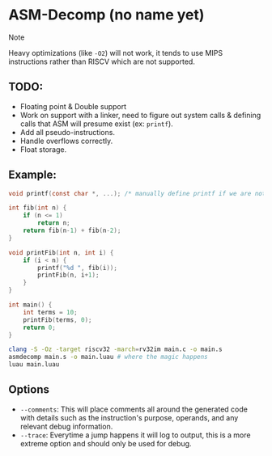 # ASM-Decomp (no name yet)
> [!NOTE]
> Heavy optimizations (like `-O2`) will not work, it tends to use MIPS instructions rather than RISCV which are not supported.

## TODO:
- Floating point & Double support
- Work on support with a linker, need to figure out system calls & defining calls that ASM will presume exist (ex: `printf`).
- Add all pseudo-instructions.
- Handle overflows correctly.
- Float storage.
## Example:
```c
void printf(const char *, ...); /* manually define printf if we are not using stdlib.h which does often include unsupported functions */

int fib(int n) {
    if (n <= 1)
        return n;
    return fib(n-1) + fib(n-2);
}

void printFib(int n, int i) {
    if (i < n) {
        printf("%d ", fib(i));
        printFib(n, i+1);
    }
}

int main() {
    int terms = 10;
    printFib(terms, 0);
    return 0;
}
```
```bash
clang -S -Oz -target riscv32 -march=rv32im main.c -o main.s
asmdecomp main.s -o main.luau # where the magic happens
luau main.luau
```

## Options
- `--comments`: This will place comments all around the generated code with details such as the instruction's purpose, operands, and any relevant debug information.
- `--trace`: Everytime a jump happens it will log to output, this is a more extreme option and should only be used for debug.

